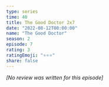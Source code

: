 ```yaml
---
type: series
time: 40
title: The Good Doctor 2x7
date: "2022-08-12T00:00:00"
name: "The Good Doctor"
season: 2
episode: 7
rating: 3
ratingEmoji: "⭐️⭐️⭐️"
share: false
---
```


_[No review was written for this episode]_
